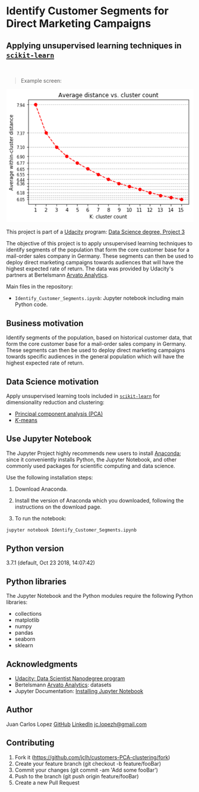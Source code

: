 # Identify Customer Segments for Direct Marketing Campaigns

## Applying unsupervised learning techniques in [`scikit-learn`](https://scikit-learn.org/stable/)
<br />

> Example screen:

<p align="center">
  <img src="clusters-count.png" width="512" alt="screen-shot" />
</p>

This project is part of a [Udacity](https://www.udacity.com/) program: [Data Science degree, Project 3](https://github.com/udacity/DSND_Term1)

The objective of this project is to apply unsupervised learning techniques to identify segments of the population that form the core customer base for a mail-order sales company in Germany. These segments can then be used to deploy direct marketing campaigns towards audiences that will have the highest expected rate of return. The data was provided by Udacity's partners at Bertelsmann [Arvato Analytics](https://www.arvato.com/in-en/about.html).

Main files in the repository:

- `Identify_Customer_Segments.ipynb`: Jupyter notebook including main Python code.


## Business motivation

Identify segments of the population, based on historical customer data, that form the core customer base for a mail-order sales company in Germany. These segments can then be used to deploy direct marketing campaigns towards specific audiences in the general population which will have the highest expected rate of return.


## Data Science motivation

Apply unsupervised learning tools included in [`scikit-learn`](https://scikit-learn.org/stable/) for dimensionality reduction and clustering:
- [Principal component analysis (PCA)](https://scikit-learn.org/stable/modules/decomposition.html#decompositions)
- [$K$-means](https://scikit-learn.org/stable/modules/clustering.html#k-means)


## Use Jupyter Notebook

The Jupyter Project highly recommends new users to install [Anaconda](https://www.anaconda.com/distribution/); since it conveniently installs Python, the Jupyter Notebook, and other commonly used packages for scientific computing and data science.

Use the following installation steps:

1. Download Anaconda.

2. Install the version of Anaconda which you downloaded, following the instructions on the download page.

3. To run the notebook:

```bash
jupyter notebook Identify_Customer_Segments.ipynb
```


## Python version

3.7.1 (default, Oct 23 2018, 14:07:42) 


## Python libraries

The Jupyter Notebook and the Python modules require the following Python libraries:

- collections
- matplotlib
- numpy
- pandas
- seaborn
- sklearn


## Acknowledgments

- [Udacity: Data Scientist Nanodegree program](https://www.udacity.com/course/data-scientist-nanodegree--nd025)
- Bertelsmann [Arvato Analytics](https://www.arvato.com/in-en/about.html): datasets
- Jupyter Documentation: [Installing Jupyter Notebook](https://jupyter.readthedocs.io/en/latest/install.html)


## Author

Juan Carlos Lopez
[GitHub](https://github.com/jclh/)
[LinkedIn](https://www.linkedin.com/in/jclopezh/)
jc.lopezh@gmail.com


## Contributing

1. Fork it (https://github.com/jclh/customers-PCA-clustering/fork)
2. Create your feature branch (git checkout -b feature/fooBar)
3. Commit your changes (git commit -am 'Add some fooBar')
4. Push to the branch (git push origin feature/fooBar)
5. Create a new Pull Request




























